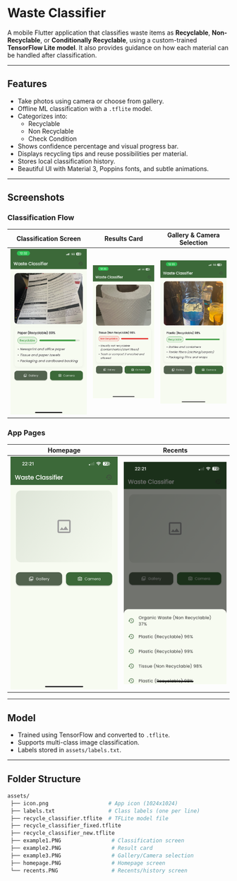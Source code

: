 # Waste Classifier

A mobile Flutter application that classifies waste items as **Recyclable**, **Non-Recyclable**, or **Conditionally Recyclable**, using a custom-trained **TensorFlow Lite model**. It also provides guidance on how each material can be handled after classification.

---

## Features

- Take photos using camera or choose from gallery.
- Offline ML classification with a `.tflite` model.
- Categorizes into:
  - Recyclable
  - Non Recyclable
  - Check Condition
- Shows confidence percentage and visual progress bar.
- Displays recycling tips and reuse possibilities per material.
- Stores local classification history.
- Beautiful UI with Material 3, Poppins fonts, and subtle animations.

---

## Screenshots

### Classification Flow
| Classification Screen | Results Card | Gallery & Camera Selection |
|-----------------------|--------------|-----------------------------|
| ![Classification](assets/example1.PNG) | ![Results](assets/example2.PNG) | ![Gallery](assets/example3.PNG) |

### App Pages
| Homepage | Recents |
|----------|---------|
| ![Homepage](assets/homepage.PNG) | ![Recents](assets/recents.PNG) |

---

## Model

- Trained using TensorFlow and converted to `.tflite`.
- Supports multi-class image classification.
- Labels stored in `assets/labels.txt`.

---

## Folder Structure

```bash
assets/
 ├── icon.png                   # App icon (1024x1024)
 ├── labels.txt                 # Class labels (one per line)
 ├── recycle_classifier.tflite  # TFLite model file
 ├── recycle_classifier_fixed.tflite
 ├── recycle_classifier_new.tflite
 ├── example1.PNG                # Classification screen
 ├── example2.PNG                # Result card
 ├── example3.PNG                # Gallery/Camera selection
 ├── homepage.PNG                # Homepage screen
 └── recents.PNG                 # Recents/history screen
